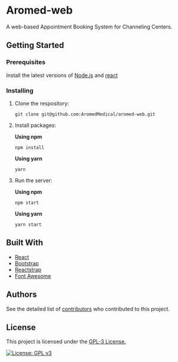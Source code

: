 # Aromed-web

A web-based Appointment Booking System for Channeling Centers.

## Getting Started

### Prerequisites

Install the latest versions of [Node.js](https://github.com/nodejs/node) and [react](https://github.com/facebook/react)

### Installing

1. Clone the respository:

    ```
    git clone git@github.com:AromedMedical/aromed-web.git
    ```

2. Install packages:

    **Using npm**
    ```
    npm install
    ```
    
    **Using yarn**
    ```
    yarn
    ```

3. Run the server:

    **Using npm**
    ```
    npm start
    ```
    
    **Using yarn**
    ```
    yarn start
    ```

## Built With

* [React](https://github.com/facebook/react)
* [Bootstrap](https://github.com/twbs/bootstrap)
* [Reactstrap](https://github.com/reactstrap/reactstrap)
* [Font Awesome](https://github.com/FortAwesome/Font-Awesome)

## Authors

See the detailed list of [contributors](https://github.com/AromedMedical/aromed-web/contributors) who contributed to this project.

## License

This project is licensed under the [GPL-3 License.](https://github.com/AromedMedical/aromed-web/blob/master/LICENSE)

[![License: GPL v3](https://img.shields.io/badge/License-GPLv3-blue.svg)](https://www.gnu.org/licenses/gpl-3.0)